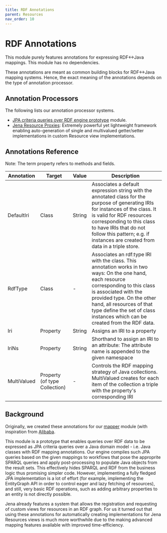 ```yaml
---
title: RDF Annotations
parent: Resources
nav_order: 10
---
```


# RDF Annotations

This module purely features annotations for expressing RDF&lt;-&gt;Java mappings. This module has no dependencies.

These annotations are meant as common building blocks for RDF&lt;-&gt;Java mapping systems.
Hence, the exact meaning of the annotations depends on the type of annotation processor.

## Annotation Processors

The following lists our annotation processor systems.

* [JPA criteria queries over RDF engine prototype](jena-sparql-api-mapper-parent) module.
* [Jena Resource Proxies](jena-sparql-api-mapper-proxy): Extremely powerful yet lightweight framework enabling auto-generation of single and multivalued getter/setter implementations in custom Resource view implementations.


## Annotations Reference

Note: The term property refers to methods and fields.

| Annotation  | Target    | Value  | Description  |
|-------------|-----------|--------|--------------|
| DefaultIri  | Class     | String | Associates a default expression string with the annotated class for the purpose of generating IRIs for instances of the class. It is valid for RDF resources corresponding to this class to have IRIs that do not follow this pattern; e.g. if instances are created from data in a triple store. |
| RdfType     | Class     | -      | Associates an rdf:type IRI with the class. This annotation works in two ways: On the one hand, each resource corresponding to this class is associated with the provided type. On the other hand, all resources of that type define the set of class instances which can be created from the RDF data. |
| Iri         | Property  | String | Assigns an IRI to a property |
| IriNs       | Property  | String | Shorthand to assign an IRI to an attribute: The attribute name is appended to the given namespace |
| MultiValued | Property (of type Collection)  | -      | Controls the RDF mapping strategy of Java collections. MultiValued creates for each item of the collection a triple with the property's corresponding IRI |



## Background
Originally, we created these annotations for our [mapper](jena-sparql-api-mapper-parent) module (with inspiration from [Alibaba](https://bitbucket.org/openrdf/alibaba/src/master/).

This module is a prototype that enables queries over RDF data to be expressed as JPA criteria queries over a Java domain model - i.e. Java classes with RDF mapping annotations. Our engine compiles such JPA queries based on the given mappings to workflows that pose the approprite SPARQL queries and apply post-processing to populate Java objects from the result sets. This effectively hides SPARQL and RDF from the business logic thus promising simpler code.
However, implementing a fully fledged JPA implementation is a lot of effort (for example, implementing the EntityGraph API in order to control eager and lazy fetching of resources), and still, very basic RDF operations, such as adding arbitrary properties to an entity is not directly possible.

Jena already features a system that allows the registration and requesting of custom views for resources in an RDF graph.
For us it turned out that using these annotations for automatically creating implementations for Jena Resources views is much more worthwhile due to the making advanced mapping features available with improved time-efficiency.




